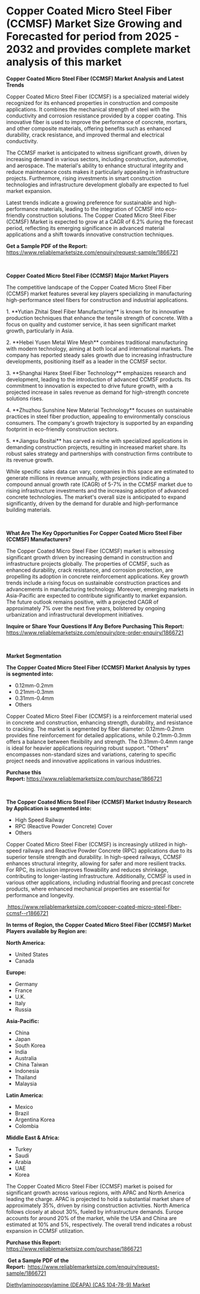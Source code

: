 <p><h1>Copper Coated Micro Steel Fiber (CCMSF) Market Size Growing and Forecasted for period from 2025 - 2032 and provides complete market analysis of this market</h1></p><p><strong>Copper Coated Micro Steel Fiber (CCMSF) Market Analysis and Latest Trends</strong></p>
<p><p>Copper Coated Micro Steel Fiber (CCMSF) is a specialized material widely recognized for its enhanced properties in construction and composite applications. It combines the mechanical strength of steel with the conductivity and corrosion resistance provided by a copper coating. This innovative fiber is used to improve the performance of concrete, mortars, and other composite materials, offering benefits such as enhanced durability, crack resistance, and improved thermal and electrical conductivity.</p><p>The CCMSF market is anticipated to witness significant growth, driven by increasing demand in various sectors, including construction, automotive, and aerospace. The material's ability to enhance structural integrity and reduce maintenance costs makes it particularly appealing in infrastructure projects. Furthermore, rising investments in smart construction technologies and infrastructure development globally are expected to fuel market expansion.</p><p>Latest trends indicate a growing preference for sustainable and high-performance materials, leading to the integration of CCMSF into eco-friendly construction solutions. The Copper Coated Micro Steel Fiber (CCMSF) Market is expected to grow at a CAGR of 6.2% during the forecast period, reflecting its emerging significance in advanced material applications and a shift towards innovative construction techniques.</p></p>
<p><strong>Get a Sample PDF of the Report:&nbsp;</strong> <a href="https://www.reliablemarketsize.com/enquiry/request-sample/1866721?utm_campaign=1872&utm_medium=2&utm_source=Github&utm_content=ia&utm_term=06022025&utm_id=copper-coated-micro-steel-fiber-ccmsf">https://www.reliablemarketsize.com/enquiry/request-sample/1866721</a></p>
<p>&nbsp;</p>
<p><strong>Copper Coated Micro Steel Fiber (CCMSF) Major Market Players</strong></p>
<p><p>The competitive landscape of the Copper Coated Micro Steel Fiber (CCMSF) market features several key players specializing in manufacturing high-performance steel fibers for construction and industrial applications. </p><p>1. **Yutian Zhitai Steel Fiber Manufacturing** is known for its innovative production techniques that enhance the tensile strength of concrete. With a focus on quality and customer service, it has seen significant market growth, particularly in Asia.</p><p>2. **Hebei Yusen Metal Wire Mesh** combines traditional manufacturing with modern technology, aiming at both local and international markets. The company has reported steady sales growth due to increasing infrastructure developments, positioning itself as a leader in the CCMSF sector.</p><p>3. **Shanghai Harex Steel Fiber Technology** emphasizes research and development, leading to the introduction of advanced CCMSF products. Its commitment to innovation is expected to drive future growth, with a projected increase in sales revenue as demand for high-strength concrete solutions rises.</p><p>4. **Zhuzhou Sunshine New Material Technology** focuses on sustainable practices in steel fiber production, appealing to environmentally conscious consumers. The company's growth trajectory is supported by an expanding footprint in eco-friendly construction sectors.</p><p>5. **Jiangsu Bositai** has carved a niche with specialized applications in demanding construction projects, resulting in increased market share. Its robust sales strategy and partnerships with construction firms contribute to its revenue growth.</p><p>While specific sales data can vary, companies in this space are estimated to generate millions in revenue annually, with projections indicating a compound annual growth rate (CAGR) of 5-7% in the CCMSF market due to rising infrastructure investments and the increasing adoption of advanced concrete technologies. The market's overall size is anticipated to expand significantly, driven by the demand for durable and high-performance building materials.</p></p>
<p>&nbsp;</p>
<p><strong>What Are The Key Opportunities For Copper Coated Micro Steel Fiber (CCMSF) Manufacturers?</strong></p>
<p><p>The Copper Coated Micro Steel Fiber (CCMSF) market is witnessing significant growth driven by increasing demand in construction and infrastructure projects globally. The properties of CCMSF, such as enhanced durability, crack resistance, and corrosion protection, are propelling its adoption in concrete reinforcement applications. Key growth trends include a rising focus on sustainable construction practices and advancements in manufacturing technology. Moreover, emerging markets in Asia-Pacific are expected to contribute significantly to market expansion. The future outlook remains positive, with a projected CAGR of approximately 7% over the next five years, bolstered by ongoing urbanization and infrastructural development initiatives.</p></p>
<p><strong>Inquire or Share Your Questions If Any Before Purchasing This Report:</strong> <a href="https://www.reliablemarketsize.com/enquiry/pre-order-enquiry/1866721?utm_campaign=1872&utm_medium=2&utm_source=Github&utm_content=ia&utm_term=06022025&utm_id=copper-coated-micro-steel-fiber-ccmsf">https://www.reliablemarketsize.com/enquiry/pre-order-enquiry/1866721</a></p>
<p>&nbsp;</p>
<p><strong>Market Segmentation</strong></p>
<p><strong>The Copper Coated Micro Steel Fiber (CCMSF) Market Analysis by types is segmented into:</strong></p>
<p><ul><li>0.12mm-0.2mm</li><li>0.21mm-0.3mm</li><li>0.31mm-0.4mm</li><li>Others</li></ul></p>
<p><p>Copper Coated Micro Steel Fiber (CCMSF) is a reinforcement material used in concrete and construction, enhancing strength, durability, and resistance to cracking. The market is segmented by fiber diameter: 0.12mm-0.2mm provides fine reinforcement for detailed applications, while 0.21mm-0.3mm offers a balance between flexibility and strength. The 0.31mm-0.4mm range is ideal for heavier applications requiring robust support. "Others" encompasses non-standard sizes and variations, catering to specific project needs and innovative applications in various industries.</p></p>
<p><strong>Purchase this Report:&nbsp;</strong><a href="https://www.reliablemarketsize.com/purchase/1866721?utm_campaign=1872&utm_medium=2&utm_source=Github&utm_content=ia&utm_term=06022025&utm_id=copper-coated-micro-steel-fiber-ccmsf">https://www.reliablemarketsize.com/purchase/1866721</a></p>
<p>&nbsp;</p>
<p><strong>The Copper Coated Micro Steel Fiber (CCMSF) Market Industry Research by Application is segmented into:</strong></p>
<p><ul><li>High Speed Railway</li><li>RPC (Reactive Powder Concrete) Cover</li><li>Others</li></ul></p>
<p><p>Copper Coated Micro Steel Fiber (CCMSF) is increasingly utilized in high-speed railways and Reactive Powder Concrete (RPC) applications due to its superior tensile strength and durability. In high-speed railways, CCMSF enhances structural integrity, allowing for safer and more resilient tracks. For RPC, its inclusion improves flowability and reduces shrinkage, contributing to longer-lasting infrastructure. Additionally, CCMSF is used in various other applications, including industrial flooring and precast concrete products, where enhanced mechanical properties are essential for performance and longevity.</p></p>
<p><a href="https://www.reliablemarketsize.com/copper-coated-micro-steel-fiber-ccmsf--r1866721?utm_campaign=1872&utm_medium=2&utm_source=Github&utm_content=ia&utm_term=06022025&utm_id=copper-coated-micro-steel-fiber-ccmsf">&nbsp;https://www.reliablemarketsize.com/copper-coated-micro-steel-fiber-ccmsf--r1866721</a></p>
<p><strong>In terms of Region, the Copper Coated Micro Steel Fiber (CCMSF) Market Players available by Region are:</strong></p>
<p>
    <p> <strong> North America: </strong>
        <ul>
            <li>United States</li>
            <li>Canada</li>
        </ul>
        </p> 
    <p> <strong> Europe: </strong>
        <ul>
            <li>Germany</li>
            <li>France</li>
            <li>U.K.</li>
            <li>Italy</li>
            <li>Russia</li>
        </ul>
        </p> 
    <p> <strong> Asia-Pacific: </strong>
        <ul>
            <li>China</li>
            <li>Japan</li>
            <li>South Korea</li>
            <li>India</li>
            <li>Australia</li>
            <li>China Taiwan</li>
            <li>Indonesia</li>
            <li>Thailand</li>
            <li>Malaysia</li>
        </ul>
        </p> 
    <p> <strong> Latin America: </strong>
        <ul>
            <li>Mexico</li>
            <li>Brazil</li>
            <li>Argentina Korea</li>
            <li>Colombia</li>
        </ul>
        </p> 
    <p> <strong> Middle East & Africa: </strong>
        <ul>
            <li>Turkey</li>
            <li>Saudi</li>
            <li>Arabia</li>
            <li>UAE</li>
            <li>Korea</li>
        </ul>
    </p>
    </p>
<p><p>The Copper Coated Micro Steel Fiber (CCMSF) market is poised for significant growth across various regions, with APAC and North America leading the charge. APAC is projected to hold a substantial market share of approximately 35%, driven by rising construction activities. North America follows closely at about 30%, fueled by infrastructure demands. Europe accounts for around 20% of the market, while the USA and China are estimated at 10% and 5%, respectively. The overall trend indicates a robust expansion in CCMSF utilization.</p></p>
<p><strong>Purchase this Report: </strong><a href="https://www.reliablemarketsize.com/purchase/1866721?utm_campaign=1872&utm_medium=2&utm_source=Github&utm_content=ia&utm_term=06022025&utm_id=copper-coated-micro-steel-fiber-ccmsf">https://www.reliablemarketsize.com/purchase/1866721</a></p>
<p>&nbsp;<strong>Get a Sample PDF of the Report:&nbsp;&nbsp;</strong><a href="https://www.reliablemarketsize.com/enquiry/request-sample/1866721?utm_campaign=1872&utm_medium=2&utm_source=Github&utm_content=ia&utm_term=06022025&utm_id=copper-coated-micro-steel-fiber-ccmsf">https://www.reliablemarketsize.com/enquiry/request-sample/1866721</a></p>
<p><strong></strong></p>
<p><p><a href="https://github.com/BryceTownsendr/Market-Research-Report-List-7/blob/main/diethylaminopropylamine-deapa-cas-104-78-9-market.md?utm_campaign=1872&utm_medium=2&utm_source=Github&utm_content=ia&utm_term=06022025&utm_id=copper-coated-micro-steel-fiber-ccmsf">Diethylaminopropylamine (DEAPA) (CAS 104-78-9) Market</a></p></p>